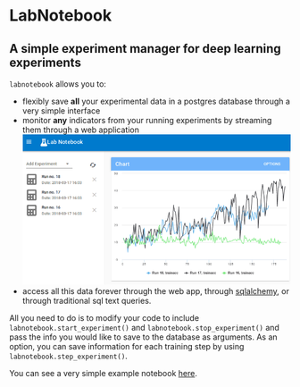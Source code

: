 # LabNotebook
## A simple experiment manager for deep learning experiments

`labnotebook` allows you to:
- flexibly save **all** your experimental data in a postgres database through a very simple interface
- monitor **any** indicators from your running experiments by streaming them through a web application
![](./nbs/img/labnotebook.gif)
- access all this data forever through the web app, through [sqlalchemy](https://www.sqlalchemy.org/), or through traditional sql text queries.

All you need to do is to modify your code to include `labnotebook.start_experiment()` and `labnotebook.stop_experiment()` and pass the info you would like to save to the database as arguments. As an option, you can save information for each training step by using `labnotebook.step_experiment()`.

You can see a very simple example notebook [here](./nbs/example_usage.ipynb).

